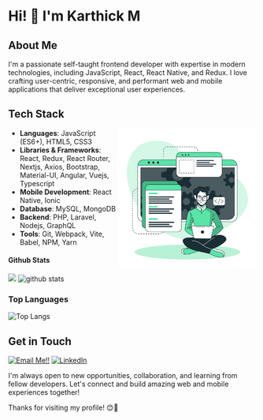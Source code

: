 # Hi! 👋 I'm Karthick M

## About Me

I'm a passionate self-taught frontend developer with expertise in modern technologies, including JavaScript, React, React Native, and Redux. I love crafting user-centric, responsive, and performant web and mobile applications that deliver exceptional user experiences.

## Tech Stack

<img src="./coding.jpg"  height="280px" align="right"/>

- **Languages**: JavaScript (ES6+), HTML5, CSS3
- **Libraries & Frameworks**: React, Redux, React Router, Nextjs, Axios, Bootstrap, Material-UI, Angular, Vuejs, Typescript
- **Mobile Development**: React Native, Ionic
- **Database**:  MySQL, MongoDB
- **Backend**:  PHP, Laravel, Nodejs, GraphQL
- **Tools**:  Git, Webpack, Vite, Babel, NPM, Yarn

#### Github Stats

<img src="https://github-readme-streak-stats.herokuapp.com/?user=karthick-cs" width="48%"/>
<img src="https://github-readme-stats.vercel.app/api?username=karthick-cs&show_icons=true" alt="github stats" width="48%" align/>

### Top Languages

 ![Top Langs](https://github-readme-stats.vercel.app/api/top-langs/?username=karthick-cs&layout=compact)
 
## Get in Touch
<a href="mailto:mkarthick334.mk@gmail.com">![Email Me!!](https://img.shields.io/badge/Gmail-D14836?style=for-the-badge&logo=gmail&logoColor=white)</a> <a href="https://www.linkedin.com/in/karthick-cs">![LinkedIn](https://img.shields.io/badge/LinkedIn-0077B5?style=for-the-badge&logo=linkedin&logoColor=white)</a>

I'm always open to new opportunities, collaboration, and learning from fellow developers. Let's connect and build amazing web and mobile experiences together!

Thanks for visiting my profile! 😊🚀
